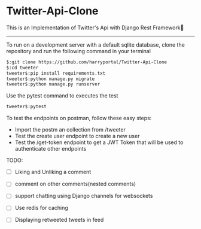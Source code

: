 # Twitter-Api-Clone
This is an Implementation of Twitter's Api with Django Rest Framework:rocket:
***
To run on a development server with a default sqlite database, clone the repository and run the following command in your terminal
```sh
$:git clone https://github.com/harryportal/Twitter-Api-Clone
$:cd tweeter 
tweeter$:pip install requirements.txt
tweeter$:python manage.py migrate
tweeter$:python manage.py runserver
```
Use the pytest command to executes the test 
```sh
tweeter$:pytest
```
To test the endpoints on postman, follow these easy steps:
- Import the postm an collection from /tweeter
- Test the create user endpoint to create a new user
- Test the /get-token endpoint to get a JWT Token that will be used to authenticate other endpoints


TODO:
- [ ] Liking and Unliking a comment
- [ ] comment on other comments(nested comments)
- [ ] support chatting using Django channels for websockets
- [ ] Use redis for caching
- [ ] Displaying retweeted tweets in feed

